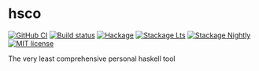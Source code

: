 # hsco

[![GitHub CI](https://github.com/Syllina/hsco/workflows/CI/badge.svg)](https://github.com/Syllina/hsco/actions)
[![Build status](https://img.shields.io/travis/Syllina/hsco.svg?logo=travis)](https://travis-ci.org/Syllina/hsco)
[![Hackage](https://img.shields.io/hackage/v/hsco.svg?logo=haskell)](https://hackage.haskell.org/package/hsco)
[![Stackage Lts](http://stackage.org/package/hsco/badge/lts)](http://stackage.org/lts/package/hsco)
[![Stackage Nightly](http://stackage.org/package/hsco/badge/nightly)](http://stackage.org/nightly/package/hsco)
[![MIT license](https://img.shields.io/badge/license-MIT-blue.svg)](LICENSE)

The very least comprehensive personal haskell tool
